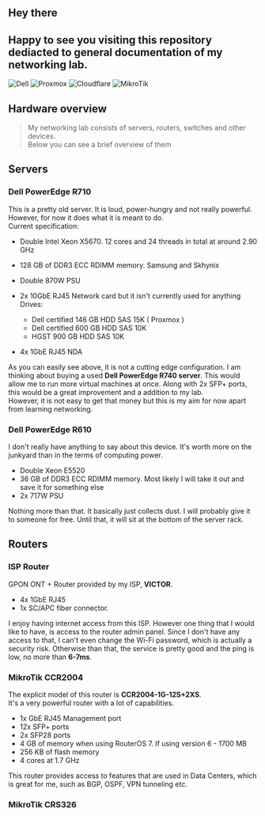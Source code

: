 ## Hey there
## Happy to see you visiting this repository dediacted to general documentation of my networking lab.

![Dell](https://img.shields.io/badge/dell-%230012b3?style=for-the-badge&logo=dell)
![Proxmox](https://img.shields.io/badge/proxmox-proxmox?style=for-the-badge&logo=proxmox&logoColor=%23E57000&labelColor=%232b2a33&color=%232b2a33)
![Cloudflare](https://img.shields.io/badge/Cloudflare-F38020?style=for-the-badge&logo=Cloudflare&logoColor=white)
![MikroTik](https://img.shields.io/badge/MikroTik-%23363636?style=for-the-badge&logo=Mikrotik)

## Hardware overview
> My networking lab consists of servers, routers, switches and other devices.  
> Below you can see a brief overview of them
## Servers

### Dell PowerEdge R710  

This is a pretty old server. It is loud, power-hungry and not really powerful.  
However, for now it does what it is meant to do.  
Current specification:
- Double Intel Xeon X5670. 12 cores and 24 threads in total at around 2.90 GHz
- 128 GB of DDR3 ECC RDIMM memory. Samsung and Skhynix
- Double 870W PSU
- 2x 10GbE RJ45 Network card but it isn't currently used for anything  
Drives:  
    - Dell certified 146 GB HDD SAS 15K ( Proxmox )
    - Dell certified 600 GB HDD SAS 10K
    - HGST 900 GB HDD SAS 10K  

- 4x 1GbE RJ45 NDA

As you can easily see above, it is not a cutting edge configuration. I am thinking about buying a used **Dell PowerEdge R740 server**. This would allow me to run more virtual machines at once. Along with 2x SFP+ ports, this would be a great improvement and a addition to my lab.  
However, it is not easy to get that money but this is my aim for now apart from learning networking.  

### Dell PowerEdge R610

I don't really have anything to say about this device. It's worth more on the junkyard than in the terms of computing power. 

- Double Xeon E5520 
- 36 GB of DDR3 ECC RDIMM memory. Most likely I will take it out and save it for something else  
- 2x 717W PSU  

Nothing more than that. It basically just collects dust. I will probably give it to someone for free. Until that, it will sit at the bottom of the server rack.

## Routers

### ISP Router

GPON ONT + Router provided by my ISP, **VICTOR**.
- 4x 1GbE RJ45
- 1x SC/APC fiber connector.  

I enjoy having internet access from this ISP. However one thing that I would like to have, is access to the router admin panel. Since I don't have any access to that, I can't even change the Wi-Fi password, which is actually a security risk. Otherwise than that, the service is pretty good and the ping is low, no more than **6-7ms**.

### MikroTik CCR2004

The explicit model of this router is **CCR2004-1G-12S+2XS**.  
It's a very powerful router with a lot of capabilities.

- 1x GbE RJ45 Management port
- 12x SFP+ ports
- 2x SFP28 ports
- 4 GB of memory when using RouterOS 7. If using version 6 - 1700 MB
- 256 KB of flash memory  
- 4 cores at 1.7 GHz  

This router provides access to features that are used in Data Centers, which is great for me, such as BGP, OSPF, VPN tunneling etc.

### MikroTik CRS326
